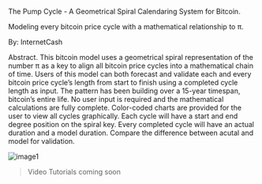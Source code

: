 The Pump Cycle - A Geometrical Spiral Calendaring System for Bitcoin.

Modeling every bitcoin price cycle with a mathematical relationship to π.

By: InternetCash

Abstract. This bitcoin model uses a geometrical spiral representation of the number π as a key to align all bitcoin price cycles into a mathematical chain of time. Users of this model can both forecast and validate each and every bitcoin price cycle’s length from start to finish using a completed cycle length as input. The pattern has been building over a 15-year timespan, bitcoin’s entire life. No user input is required and the mathematical calculations are fully complete. Color-coded charts are provided for the user to view all cycles graphically. Each cycle will have a start and end degree position on the spiral key. Every completed cycle will have an actual duration and a model duration. Compare the difference between acutal and model for validation.



![image1](https://github.com/user-attachments/assets/e83c996a-f7b8-42c7-868d-a69be6d1eefb)

> Video Tutorials
> coming soon
